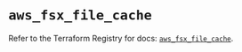 # `aws_fsx_file_cache`

Refer to the Terraform Registry for docs: [`aws_fsx_file_cache`](https://registry.terraform.io/providers/hashicorp/aws/4.67.0/docs/resources/fsx_file_cache).
